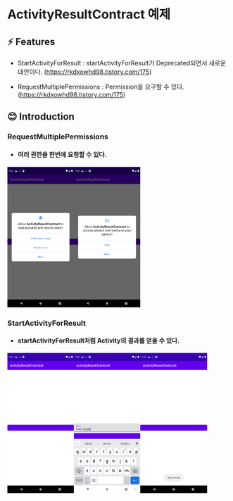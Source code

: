 # ActivityResultContract 예제

## ⚡ Features
* StartActivityForResult : startActivityForResult가 Deprecated되면서 새로운 대안이다. (https://rkdxowhd98.tistory.com/175)

* RequestMultiplePermissions : Permission을 요구할 수 있다. (https://rkdxowhd98.tistory.com/175)


## 😊 Introduction
### RequestMultiplePermissions
* #### 여러 권한을 한번에 요청할 수 있다.
<img src="./readme/RequestMultiplePermissions1.png" alt="RequestMultiplePermissions1" width="30%"><img src="./readme/RequestMultiplePermissions2.png" alt="RequestMultiplePermissions2" width="30%">

### StartActivityForResult
* #### startActivityForResult처럼 Activity의 결과를 얻을 수 있다.
<img src="./readme/StartActivityForResult1.png" alt="StartActivityForResult1" width="30%"><img src="./readme/StartActivityForResult2.png" alt="StartActivityForResult2" width="30%"><img src="./readme/StartActivityForResult3.png" alt="StartActivityForResult3" width="30%">